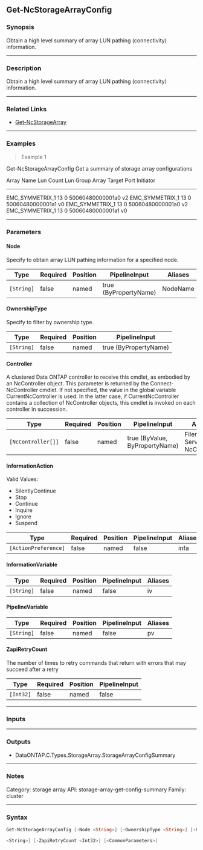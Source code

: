 Get-NcStorageArrayConfig
------------------------

### Synopsis
Obtain a high level summary of array LUN pathing (connectivity) information.

---

### Description

Obtain a high level summary of array LUN pathing (connectivity) information.

---

### Related Links
* [Get-NcStorageArray](Get-NcStorageArray)

---

### Examples
> Example 1

Get-NcStorageArrayConfig
Get a summary of storage array configurations

Array Name                      Lun Count  Lun Group Array Target Port                           Initiator
----------                      ---------  --------- -----------------                           ---------
EMC_SYMMETRIX_1                        13          0 50060480000001a0                            v2
EMC_SYMMETRIX_1                        13          0 50060480000001a1                            v0
EMC_SYMMETRIX_1                        13          0 50060480000001a0                            v2
EMC_SYMMETRIX_1                        13          0 50060480000001a1                            v0

---

### Parameters
#### **Node**
Specify to obtain array LUN pathing information for a specified node.

|Type      |Required|Position|PipelineInput        |Aliases |
|----------|--------|--------|---------------------|--------|
|`[String]`|false   |named   |true (ByPropertyName)|NodeName|

#### **OwnershipType**
Specify to filter by ownership type.

|Type      |Required|Position|PipelineInput        |
|----------|--------|--------|---------------------|
|`[String]`|false   |named   |true (ByPropertyName)|

#### **Controller**
A clustered Data ONTAP controller to receive this cmdlet, as embodied by an NcController object.  This parameter is returned by the Connect-NcController cmdlet.  If not specified, the value in the global variable CurrentNcController is used.  In the latter case, if CurrentNcController contains a collection of NcController objects, this cmdlet is invoked on each controller in succession.

|Type              |Required|Position|PipelineInput                 |Aliases                          |
|------------------|--------|--------|------------------------------|---------------------------------|
|`[NcController[]]`|false   |named   |true (ByValue, ByPropertyName)|Filer<br/>Server<br/>NcController|

#### **InformationAction**

Valid Values:

* SilentlyContinue
* Stop
* Continue
* Inquire
* Ignore
* Suspend

|Type                |Required|Position|PipelineInput|Aliases|
|--------------------|--------|--------|-------------|-------|
|`[ActionPreference]`|false   |named   |false        |infa   |

#### **InformationVariable**

|Type      |Required|Position|PipelineInput|Aliases|
|----------|--------|--------|-------------|-------|
|`[String]`|false   |named   |false        |iv     |

#### **PipelineVariable**

|Type      |Required|Position|PipelineInput|Aliases|
|----------|--------|--------|-------------|-------|
|`[String]`|false   |named   |false        |pv     |

#### **ZapiRetryCount**
The number of times to retry commands that return with errors that may succeed after a retry

|Type     |Required|Position|PipelineInput|
|---------|--------|--------|-------------|
|`[Int32]`|false   |named   |false        |

---

### Inputs

---

### Outputs
* DataONTAP.C.Types.StorageArray.StorageArrayConfigSummary

---

### Notes
Category: storage array
API: storage-array-get-config-summary
Family: cluster

---

### Syntax
```PowerShell
Get-NcStorageArrayConfig [-Node <String>] [-OwnershipType <String>] [-Controller <NcController[]>] [-InformationAction <ActionPreference>] [-InformationVariable <String>] [-PipelineVariable 
```
```PowerShell
<String>] [-ZapiRetryCount <Int32>] [<CommonParameters>]
```
